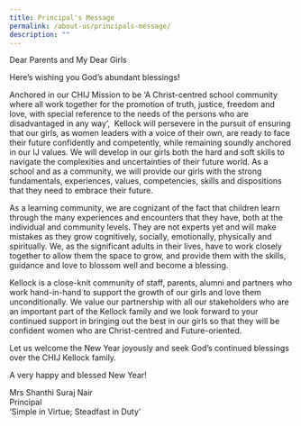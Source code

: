 ```yaml
---
title: Principal's Message
permalink: /about-us/principals-message/
description: ""
---
```

Dear Parents and My Dear Girls

  
Here’s wishing you God’s abundant blessings!  


Anchored in our CHIJ Mission to be ‘A Christ-centred school community where all work together for the promotion of truth, justice, freedom and love, with special reference to the needs of the persons who are disadvantaged in any way’,  Kellock will persevere in the pursuit of ensuring that our girls, as women leaders with a voice of their own, are ready to face their future confidently and competently, while remaining soundly anchored in our IJ values. We will develop in our girls both the hard and soft skills to navigate the complexities and uncertainties of their future world. As a school and as a community, we will provide our girls with the strong fundamentals, experiences, values, competencies, skills and dispositions that they need to embrace their future.  
 

As a learning community, we are cognizant of the fact that children learn through the many experiences and encounters that they have, both at the individual and community levels. They are not experts yet and will make mistakes as they grow cognitively, socially, emotionally, physically and spiritually. We, as the significant adults in their lives, have to work closely together to allow them the space to grow, and provide them with the skills, guidance and love to blossom well and become a blessing.  


Kellock is a close-knit community of staff, parents, alumni and partners who work hand-in-hand to support the growth of our girls and love them unconditionally. We value our partnership with all our stakeholders who are an important part of the Kellock family and we look forward to your continued support in bringing out the best in our girls so that they will be confident women who are Christ-centred and Future-oriented.  


Let us welcome the New Year joyously and seek God’s continued blessings over the CHIJ Kellock family.


A very happy and blessed New Year!

  

Mrs Shanthi Suraj Nair <br >
Principal <br >
‘Simple in Virtue; Steadfast in Duty’